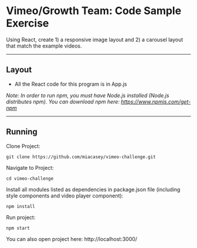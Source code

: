 # Vimeo/Growth Team: Code Sample Exercise
Using React, create 1) a responsive image layout and 2) a carousel layout
that match the example videos.
____
## Layout
- All the React code for this program is in App.js

*Note: In order to run npm, you must have Node.js installed (Node.js distributes npm).*
*You can download npm here: https://www.npmjs.com/get-npm*
____
## Running

Clone Project:
```
git clone https://github.com/miacasey/vimeo-challenge.git
```
Navigate to Project:
```
cd vimeo-challenge
```
Install all modules listed as dependencies in package.json file (including style components and video player component):
```
npm install
```
Run project:
```
npm start
```

You can also open project here: http://localhost:3000/
